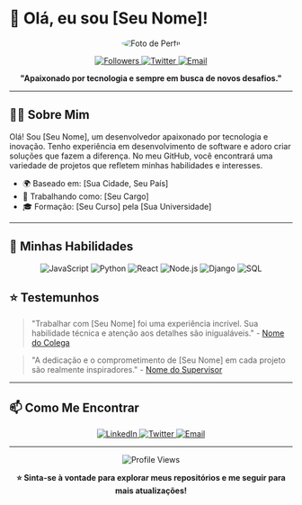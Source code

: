 # 👋 Olá, eu sou [Seu Nome]!

<p align="center">
  <img src="https://via.placeholder.com/150" alt="Foto de Perfil" style="border-radius: 50%;" />
</p>

<p align="center">
  <a href="https://github.com/seu-usuario?tab=followers">
    <img alt="Followers" src="https://img.shields.io/github/followers/seu-usuario?style=for-the-badge" />
  </a>
  <a href="https://twitter.com/seu-usuario">
    <img alt="Twitter" src="https://img.shields.io/twitter/follow/seu-usuario?style=for-the-badge" />
  </a>
  <a href="mailto:seu-email@dominio.com">
    <img alt="Email" src="https://img.shields.io/badge/Email-D14836?style=for-the-badge&logo=gmail&logoColor=white" />
  </a>
</p>

<p align="center">
  <strong>"Apaixonado por tecnologia e sempre em busca de novos desafios."</strong>
</p>

---

## 🧑‍💻 Sobre Mim

Olá! Sou [Seu Nome], um desenvolvedor apaixonado por tecnologia e inovação. Tenho experiência em desenvolvimento de software e adoro criar soluções que fazem a diferença. No meu GitHub, você encontrará uma variedade de projetos que refletem minhas habilidades e interesses.

- 🌍 Baseado em: [Sua Cidade, Seu País]
- 💼 Trabalhando como: [Seu Cargo]
- 🎓 Formação: [Seu Curso] pela [Sua Universidade]

---

## 🚀 Minhas Habilidades

<p align="center">
  <img src="https://img.shields.io/badge/JavaScript-F7DF1E?style=for-the-badge&logo=javascript&logoColor=black" alt="JavaScript" />
  <img src="https://img.shields.io/badge/Python-3776AB?style=for-the-badge&logo=python&logoColor=white" alt="Python" />
  <img src="https://img.shields.io/badge/React-61DAFB?style=for-the-badge&logo=react&logoColor=black" alt="React" />
  <img src="https://img.shields.io/badge/Node.js-339933?style=for-the-badge&logo=nodedotjs&logoColor=white" alt="Node.js" />
  <img src="https://img.shields.io/badge/Django-092E20?style=for-the-badge&logo=django&logoColor=white" alt="Django" />
  <img src="https://img.shields.io/badge/SQL-00758F?style=for-the-badge&logo=sql&logoColor=white" alt="SQL" />
</p>

## ⭐ Testemunhos

> "Trabalhar com [Seu Nome] foi uma experiência incrível. Sua habilidade técnica e atenção aos detalhes são inigualáveis." - [Nome do Colega](https://www.linkedin.com/in/colega)

> "A dedicação e o comprometimento de [Seu Nome] em cada projeto são realmente inspiradores." - [Nome do Supervisor](https://www.linkedin.com/in/supervisor)

---

## 📫 Como Me Encontrar

<p align="center">
  <a href="https://www.linkedin.com/in/seu-usuario">
    <img alt="LinkedIn" src="https://img.shields.io/badge/LinkedIn-0077B5?style=for-the-badge&logo=linkedin&logoColor=white" />
  </a>
  <a href="https://twitter.com/seu-usuario">
    <img alt="Twitter" src="https://img.shields.io/badge/Twitter-1DA1F2?style=for-the-badge&logo=twitter&logoColor=white" />
  </a>
  <a href="mailto:seu-email@dominio.com">
    <img alt="Email" src="https://img.shields.io/badge/Email-D14836?style=for-the-badge&logo=gmail&logoColor=white" />
  </a>
</p>

---

<p align="center">
  <img src="https://komarev.com/ghpvc/?username=seu-usuario&style=for-the-badge" alt="Profile Views" />
</p>

<p align="center">
  <strong>⭐️ Sinta-se à vontade para explorar meus repositórios e me seguir para mais atualizações!</strong>
</p>
